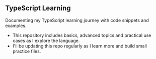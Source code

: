## TypeScript Learning

Documenting my TypeScript learning journey with code snippets and examples.  
- This repository includes basics, advanced topics and practical use cases as I explore the language.  
- I'll be updating this repo regularly as I learn more and build small practice files.

